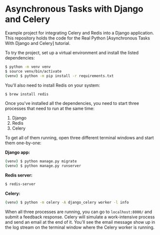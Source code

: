 # Asynchronous Tasks with Django and Celery

Example project for integrating Celery and Redis into a Django application.
This repository holds the code for the Real Python [Asynchronous Tasks With Django and Celery] tutorial.



To try the project, set up a virtual environment and install the listed dependencies:

```sh
$ python -m venv venv
$ source venv/bin/activate
(venv) $ python -m pip install -r requirements.txt
```

You'll also need to install Redis on your system:

```sh
$ brew install redis
```

Once you've installed all the dependencies, you need to start three processes that need to run at the same time:

1. Django
2. Redis
3. Celery

To get all of them running, open three different terminal windows and start them one-by-one:

**Django app:**

```sh
(venv) $ python manage.py migrate
(venv) $ python manage.py runserver
```

**Redis server:**

```sh
$ redis-server
```

**Celery:**

```sh
(venv) $ python -m celery -A django_celery worker -l info
```

When all three processes are running, you can go to `localhost:8000/` and submit a feedback response. Celery will simulate a work-intensive process and send an email at the end of it. You'll see the email message show up in the log stream on the terminal window where the Celery worker is running.

